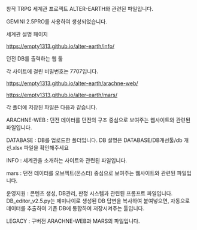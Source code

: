 창작 TRPG 세계관 프로젝트 ALTER-EARTH와 관련된 파일입니다.

GEMINI 2.5PRO를 사용하여 생성되었습니다.

세계관 설명 페이지

https://empty1313.github.io/alter-earth/info/

던전 DB를 출력하는 웹 툴

각 사이트에 걸린 비밀번호는 7707입니다.

https://empty1313.github.io/alter-earth/arachne-web/

https://empty1313.github.io/alter-earth/mars/

각 폴더에 저장된 파일은 다음과 같습니다.


ARACHNE-WEB : 던전 데이터를 던전의 구조 중심으로 보여주는 웹사이트와 관련된 파일입니다.

DATABASE : DB를 업로드한 폴더입니다. 
DB 설명은 DATABASE/DB개선툴/db 개선.xlsx 파일을 확인해주세요

INFO : 세계관을 소개하는 사이트와 관련된 파일입니다.

mars : 던전 데이터를 오브젝트(몬스터) 중심으로 보여주는 웹사이트와 관련된 파일입니다.

운영지원 : 콘텐츠 생성, DB관리, 판정 시스템과 관련된 프롬프트 파일입니다.
DB_editor_v2.5.py는 제미나이로 생성된 DB 답변을 복사하여 붙여넣으면, 자동으로 데이터를 추출하여 기존 DB에 통합하여 저장시켜주는 툴입니다.

LEGACY : 구버전 ARACHNE-WEB과 MARS의 파일입니다.

